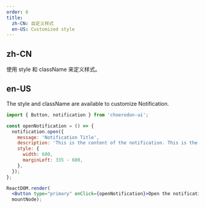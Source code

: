 ```yaml
---
order: 6
title:
  zh-CN: 自定义样式
  en-US: Customized style
---
```


## zh-CN

使用 style 和 className 来定义样式。

## en-US

The style and className are available to customize Notification.

````jsx
import { Button, notification } from 'choerodon-ui';

const openNotification = () => {
  notification.open({
    message: 'Notification Title',
    description: 'This is the content of the notification. This is the content of the notification. This is the content of the notification.',
    style: {
      width: 600,
      marginLeft: 335 - 600,
    },
  });
};

ReactDOM.render(
  <Button type="primary" onClick={openNotification}>Open the notification box</Button>,
  mountNode);
````
